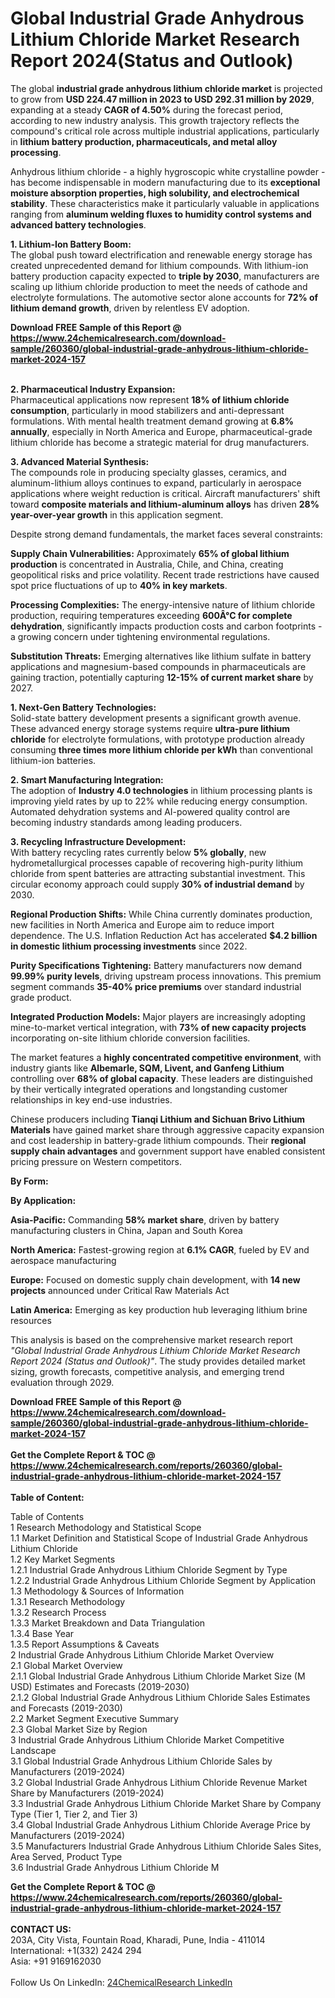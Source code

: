 <h1>Global Industrial Grade Anhydrous Lithium Chloride Market Research Report 2024(Status and Outlook)</h1><p>The global <strong>industrial grade anhydrous lithium chloride market</strong> is projected to grow from <strong>USD 224.47 million in 2023 to USD 292.31 million by 2029</strong>, expanding at a steady <strong>CAGR of 4.50%</strong> during the forecast period, according to new industry analysis. This growth trajectory reflects the compound's critical role across multiple industrial applications, particularly in <strong>lithium battery production, pharmaceuticals, and metal alloy processing</strong>.</p><p>Anhydrous lithium chloride - a highly hygroscopic white crystalline powder - has become indispensable in modern manufacturing due to its <strong>exceptional moisture absorption properties, high solubility, and electrochemical stability</strong>. These characteristics make it particularly valuable in applications ranging from <strong>aluminum welding fluxes to humidity control systems and advanced battery technologies</strong>.</p><p><strong>1. Lithium-Ion Battery Boom:</strong><br>
The global push toward electrification and renewable energy storage has created unprecedented demand for lithium compounds. With lithium-ion battery production capacity expected to <strong>triple by 2030</strong>, manufacturers are scaling up lithium chloride production to meet the needs of cathode and electrolyte formulations. The automotive sector alone accounts for <strong>72% of lithium demand growth</strong>, driven by relentless EV adoption.</p><div><b>Download FREE Sample of this Report @ 
            <a href="https://www.24chemicalresearch.com/download-sample/260360/global-industrial-grade-anhydrous-lithium-chloride-market-2024-157">
            https://www.24chemicalresearch.com/download-sample/260360/global-industrial-grade-anhydrous-lithium-chloride-market-2024-157</a></b></div><br><p><strong>2. Pharmaceutical Industry Expansion:</strong><br>
Pharmaceutical applications now represent <strong>18% of lithium chloride consumption</strong>, particularly in mood stabilizers and anti-depressant formulations. With mental health treatment demand growing at <strong>6.8% annually</strong>, especially in North America and Europe, pharmaceutical-grade lithium chloride has become a strategic material for drug manufacturers.</p><p><strong>3. Advanced Material Synthesis:</strong><br>
The compounds role in producing specialty glasses, ceramics, and aluminum-lithium alloys continues to expand, particularly in aerospace applications where weight reduction is critical. Aircraft manufacturers' shift toward <strong>composite materials and lithium-aluminum alloys</strong> has driven <strong>28% year-over-year growth</strong> in this application segment.</p><p>Despite strong demand fundamentals, the market faces several constraints:</p><p><strong>Supply Chain Vulnerabilities:</strong> Approximately <strong>65% of global lithium production</strong> is concentrated in Australia, Chile, and China, creating geopolitical risks and price volatility. Recent trade restrictions have caused spot price fluctuations of up to <strong>40% in key markets</strong>.</p><p><strong>Processing Complexities:</strong> The energy-intensive nature of lithium chloride production, requiring temperatures exceeding <strong>600Â°C for complete dehydration</strong>, significantly impacts production costs and carbon footprints - a growing concern under tightening environmental regulations.</p><p><strong>Substitution Threats:</strong> Emerging alternatives like lithium sulfate in battery applications and magnesium-based compounds in pharmaceuticals are gaining traction, potentially capturing <strong>12-15% of current market share</strong> by 2027.</p><p><strong>1. Next-Gen Battery Technologies:</strong><br>
Solid-state battery development presents a significant growth avenue. These advanced energy storage systems require <strong>ultra-pure lithium chloride</strong> for electrolyte formulations, with prototype production already consuming <strong>three times more lithium chloride per kWh</strong> than conventional lithium-ion batteries.</p><p><strong>2. Smart Manufacturing Integration:</strong><br>
The adoption of <strong>Industry 4.0 technologies</strong> in lithium processing plants is improving yield rates by up to 22% while reducing energy consumption. Automated dehydration systems and AI-powered quality control are becoming industry standards among leading producers.</p><p><strong>3. Recycling Infrastructure Development:</strong><br>
With battery recycling rates currently below <strong>5% globally</strong>, new hydrometallurgical processes capable of recovering high-purity lithium chloride from spent batteries are attracting substantial investment. This circular economy approach could supply <strong>30% of industrial demand</strong> by 2030.</p><p><strong>Regional Production Shifts:</strong> While China currently dominates production, new facilities in North America and Europe aim to reduce import dependence. The U.S. Inflation Reduction Act has accelerated <strong>$4.2 billion in domestic lithium processing investments</strong> since 2022.</p><p><strong>Purity Specifications Tightening:</strong> Battery manufacturers now demand <strong>99.99% purity levels</strong>, driving upstream process innovations. This premium segment commands <strong>35-40% price premiums</strong> over standard industrial grade product.</p><p><strong>Integrated Production Models:</strong> Major players are increasingly adopting mine-to-market vertical integration, with <strong>73% of new capacity projects</strong> incorporating on-site lithium chloride conversion facilities.</p><p>The market features a <strong>highly concentrated competitive environment</strong>, with industry giants like <strong>Albemarle, SQM, Livent, and Ganfeng Lithium</strong> controlling over <strong>68% of global capacity</strong>. These leaders are distinguished by their vertically integrated operations and longstanding customer relationships in key end-use industries.</p><p>Chinese producers including <strong>Tianqi Lithium and Sichuan Brivo Lithium Materials</strong> have gained market share through aggressive capacity expansion and cost leadership in battery-grade lithium compounds. Their <strong>regional supply chain advantages</strong> and government support have enabled consistent pricing pressure on Western competitors.</p><p><strong>By Form:</strong></p><p><strong>By Application:</strong></p><p><strong>Asia-Pacific:</strong> Commanding <strong>58% market share</strong>, driven by battery manufacturing clusters in China, Japan and South Korea</p><p><strong>North America:</strong> Fastest-growing region at <strong>6.1% CAGR</strong>, fueled by EV and aerospace manufacturing</p><p><strong>Europe:</strong> Focused on domestic supply chain development, with <strong>14 new projects</strong> announced under Critical Raw Materials Act</p><p><strong>Latin America:</strong> Emerging as key production hub leveraging lithium brine resources</p><p>This analysis is based on the comprehensive market research report <em>"Global Industrial Grade Anhydrous Lithium Chloride Market Research Report 2024 (Status and Outlook)"</em>. The study provides detailed market sizing, growth forecasts, competitive analysis, and emerging trend evaluation through 2029.</p><div><b>Download FREE Sample of this Report @ 
            <a href="https://www.24chemicalresearch.com/download-sample/260360/global-industrial-grade-anhydrous-lithium-chloride-market-2024-157">
            https://www.24chemicalresearch.com/download-sample/260360/global-industrial-grade-anhydrous-lithium-chloride-market-2024-157</a></b></div><br><div><b>Get the Complete Report & TOC @ 
            <a href="https://www.24chemicalresearch.com/reports/260360/global-industrial-grade-anhydrous-lithium-chloride-market-2024-157">
            https://www.24chemicalresearch.com/reports/260360/global-industrial-grade-anhydrous-lithium-chloride-market-2024-157</a></b></div><br>
            <b>Table of Content:</b><p>Table of Contents<br />
1 Research Methodology and Statistical Scope<br />
1.1 Market Definition and Statistical Scope of Industrial Grade Anhydrous Lithium Chloride<br />
1.2 Key Market Segments<br />
1.2.1 Industrial Grade Anhydrous Lithium Chloride Segment by Type<br />
1.2.2 Industrial Grade Anhydrous Lithium Chloride Segment by Application<br />
1.3 Methodology & Sources of Information<br />
1.3.1 Research Methodology<br />
1.3.2 Research Process<br />
1.3.3 Market Breakdown and Data Triangulation<br />
1.3.4 Base Year<br />
1.3.5 Report Assumptions & Caveats<br />
2 Industrial Grade Anhydrous Lithium Chloride Market Overview<br />
2.1 Global Market Overview<br />
2.1.1 Global Industrial Grade Anhydrous Lithium Chloride Market Size (M USD) Estimates and Forecasts (2019-2030)<br />
2.1.2 Global Industrial Grade Anhydrous Lithium Chloride Sales Estimates and Forecasts (2019-2030)<br />
2.2 Market Segment Executive Summary<br />
2.3 Global Market Size by Region<br />
3 Industrial Grade Anhydrous Lithium Chloride Market Competitive Landscape<br />
3.1 Global Industrial Grade Anhydrous Lithium Chloride Sales by Manufacturers (2019-2024)<br />
3.2 Global Industrial Grade Anhydrous Lithium Chloride Revenue Market Share by Manufacturers (2019-2024)<br />
3.3 Industrial Grade Anhydrous Lithium Chloride Market Share by Company Type (Tier 1, Tier 2, and Tier 3)<br />
3.4 Global Industrial Grade Anhydrous Lithium Chloride Average Price by Manufacturers (2019-2024)<br />
3.5 Manufacturers Industrial Grade Anhydrous Lithium Chloride Sales Sites, Area Served, Product Type<br />
3.6 Industrial Grade Anhydrous Lithium Chloride M</p><div><b>Get the Complete Report & TOC @ 
            <a href="https://www.24chemicalresearch.com/reports/260360/global-industrial-grade-anhydrous-lithium-chloride-market-2024-157">
            https://www.24chemicalresearch.com/reports/260360/global-industrial-grade-anhydrous-lithium-chloride-market-2024-157</a></b></div><br><b>CONTACT US:</b><br>
            203A, City Vista, Fountain Road, Kharadi, Pune, India - 411014<br>
            International: +1(332) 2424 294<br>
            Asia: +91 9169162030 <br><br>
            Follow Us On LinkedIn: <a href="https://www.linkedin.com/company/24chemicalresearch/">24ChemicalResearch LinkedIn</a>